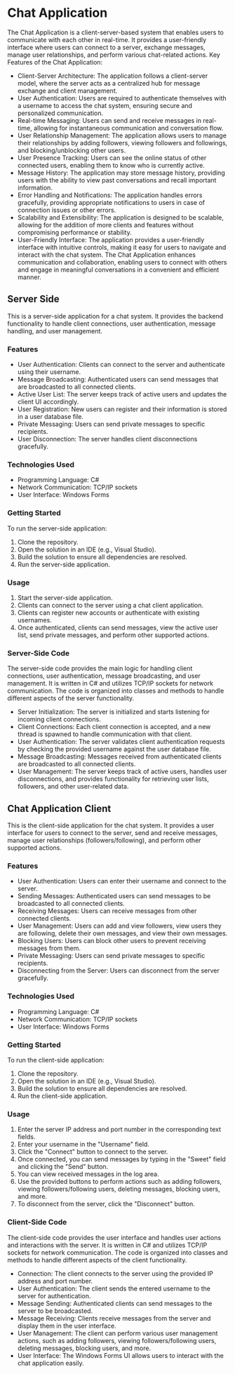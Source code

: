 # Chat Application

The Chat Application is a client-server-based system that enables users to communicate with each other in real-time. It provides a user-friendly interface where users can connect to a server, exchange messages, manage user relationships, and perform various chat-related actions.
Key Features of the Chat Application:
* Client-Server Architecture: The application follows a client-server model, where the server acts as a centralized hub for message exchange and client management.
* User Authentication: Users are required to authenticate themselves with a username to access the chat system, ensuring secure and personalized communication.
* Real-time Messaging: Users can send and receive messages in real-time, allowing for instantaneous communication and conversation flow.
* User Relationship Management: The application allows users to manage their relationships by adding followers, viewing followers and followings, and blocking/unblocking other users.
* User Presence Tracking: Users can see the online status of other connected users, enabling them to know who is currently active.
* Message History: The application may store message history, providing users with the ability to view past conversations and recall important information.
* Error Handling and Notifications: The application handles errors gracefully, providing appropriate notifications to users in case of connection issues or other errors.
* Scalability and Extensibility: The application is designed to be scalable, allowing for the addition of more clients and features without compromising performance or stability.
* User-Friendly Interface: The application provides a user-friendly interface with intuitive controls, making it easy for users to navigate and interact with the chat system.
The Chat Application enhances communication and collaboration, enabling users to connect with others and engage in meaningful conversations in a convenient and efficient manner.


## Server Side
This is a server-side application for a chat system. It provides the backend functionality to handle client connections, user authentication, message handling, and user management.

### Features

- User Authentication: Clients can connect to the server and authenticate using their username.
- Message Broadcasting: Authenticated users can send messages that are broadcasted to all connected clients.
- Active User List: The server keeps track of active users and updates the client UI accordingly.
- User Registration: New users can register and their information is stored in a user database file.
- Private Messaging: Users can send private messages to specific recipients.
- User Disconnection: The server handles client disconnections gracefully.

### Technologies Used

- Programming Language: C#
- Network Communication: TCP/IP sockets
- User Interface: Windows Forms

### Getting Started

To run the server-side application:

1. Clone the repository.
2. Open the solution in an IDE (e.g., Visual Studio).
3. Build the solution to ensure all dependencies are resolved.
4. Run the server-side application.

### Usage

1. Start the server-side application.
2. Clients can connect to the server using a chat client application.
3. Clients can register new accounts or authenticate with existing usernames.
4. Once authenticated, clients can send messages, view the active user list, send private messages, and perform other supported actions.

### Server-Side Code

The server-side code provides the main logic for handling client connections, user authentication, message broadcasting, and user management. It is written in C# and utilizes TCP/IP sockets for network communication. The code is organized into classes and methods to handle different aspects of the server functionality.

- Server Initialization: The server is initialized and starts listening for incoming client connections.
- Client Connections: Each client connection is accepted, and a new thread is spawned to handle communication with that client.
- User Authentication: The server validates client authentication requests by checking the provided username against the user database file.
- Message Broadcasting: Messages received from authenticated clients are broadcasted to all connected clients.
- User Management: The server keeps track of active users, handles user disconnections, and provides functionality for retrieving user lists, followers, and other user-related data.


## Chat Application Client

This is the client-side application for the chat system. It provides a user interface for users to connect to the server, send and receive messages, manage user relationships (followers/following), and perform other supported actions.

### Features

- User Authentication: Users can enter their username and connect to the server.
- Sending Messages: Authenticated users can send messages to be broadcasted to all connected clients.
- Receiving Messages: Users can receive messages from other connected clients.
- User Management: Users can add and view followers, view users they are following, delete their own messages, and view their own messages.
- Blocking Users: Users can block other users to prevent receiving messages from them.
- Private Messaging: Users can send private messages to specific recipients.
- Disconnecting from the Server: Users can disconnect from the server gracefully.

### Technologies Used

- Programming Language: C#
- Network Communication: TCP/IP sockets
- User Interface: Windows Forms

### Getting Started

To run the client-side application:

1. Clone the repository.
2. Open the solution in an IDE (e.g., Visual Studio).
3. Build the solution to ensure all dependencies are resolved.
4. Run the client-side application.

### Usage

1. Enter the server IP address and port number in the corresponding text fields.
2. Enter your username in the "Username" field.
3. Click the "Connect" button to connect to the server.
4. Once connected, you can send messages by typing in the "Sweet" field and clicking the "Send" button.
5. You can view received messages in the log area.
6. Use the provided buttons to perform actions such as adding followers, viewing followers/following users, deleting messages, blocking users, and more.
7. To disconnect from the server, click the "Disconnect" button.

### Client-Side Code

The client-side code provides the user interface and handles user actions and interactions with the server. It is written in C# and utilizes TCP/IP sockets for network communication. The code is organized into classes and methods to handle different aspects of the client functionality.

- Connection: The client connects to the server using the provided IP address and port number.
- User Authentication: The client sends the entered username to the server for authentication.
- Message Sending: Authenticated clients can send messages to the server to be broadcasted.
- Message Receiving: Clients receive messages from the server and display them in the user interface.
- User Management: The client can perform various user management actions, such as adding followers, viewing followers/following users, deleting messages, blocking users, and more.
- User Interface: The Windows Forms UI allows users to interact with the chat application easily.
